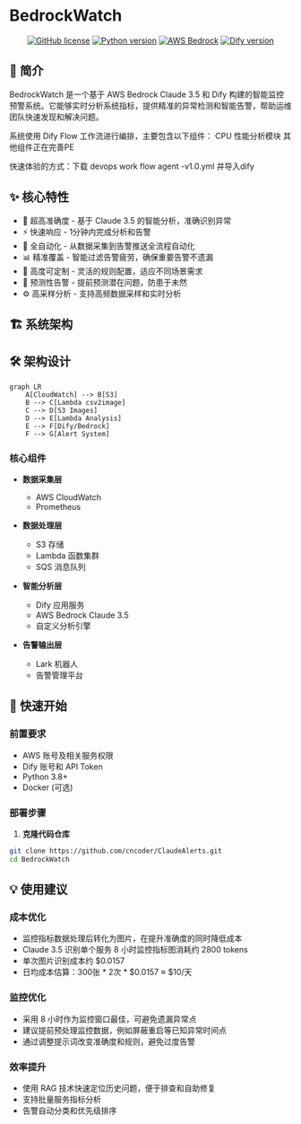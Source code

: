 # BedrockWatch

<p align="center">
  <a href="LICENSE"><img src="https://img.shields.io/badge/license-MIT-blue.svg" alt="GitHub license"></a>
  <a href="#"><img src="https://img.shields.io/badge/python-3.8+-blue.svg" alt="Python version"></a>
  <a href="#"><img src="https://img.shields.io/badge/AWS-Bedrock-orange.svg" alt="AWS Bedrock"></a>
  <a href="#"><img src="https://img.shields.io/badge/Dify-latest-green.svg" alt="Dify version"></a>
</p>

## 📖 简介

BedrockWatch 是一个基于 AWS Bedrock Claude 3.5 和 Dify 构建的智能监控预警系统。它能够实时分析系统指标，提供精准的异常检测和智能告警，帮助运维团队快速发现和解决问题。

系统使用 Dify Flow 工作流进行编排，主要包含以下组件：
CPU 性能分析模块
其他组件正在完善PE

快速体验的方式：下载 devops work flow agent -v1.0.yml 并导入dify

## ✨ 核心特性

- 🎯 超高准确度 - 基于 Claude 3.5 的智能分析，准确识别异常
- ⚡️ 快速响应 - 1分钟内完成分析和告警
- 🤖 全自动化 - 从数据采集到告警推送全流程自动化
- 📊 精准覆盖 - 智能过滤告警疲劳，确保重要告警不遗漏
- 🎨 高度可定制 - 灵活的规则配置，适应不同场景需求
- 🔮 预测性告警 - 提前预测潜在问题，防患于未然
- ⚙️ 高采样分析 - 支持高频数据采样和实时分析

## 🏗️ 系统架构

## 🛠 架构设计

```mermaid
graph LR
    A[CloudWatch] --> B[S3]
    B --> C[Lambda csv2image]
    C --> D[S3 Images]
    D --> E[Lambda Analysis]
    E --> F[Dify/Bedrock]
    F --> G[Alert System]
```

### 核心组件

- **数据采集层**
  - AWS CloudWatch
  - Prometheus

- **数据处理层**
  - S3 存储
  - Lambda 函数集群
  - SQS 消息队列

- **智能分析层**
  - Dify 应用服务
  - AWS Bedrock Claude 3.5
  - 自定义分析引擎

- **告警输出层**
  - Lark 机器人
  - 告警管理平台

## 🚀 快速开始

### 前置要求

- AWS 账号及相关服务权限
- Dify 账号和 API Token
- Python 3.8+
- Docker (可选)

### 部署步骤

1. **克隆代码仓库**
```bash
git clone https://github.com/cncoder/ClaudeAlerts.git
cd BedrockWatch
```

## 💡 使用建议

### 成本优化
- 监控指标数据处理后转化为图片，在提升准确度的同时降低成本
- Claude 3.5 识别单个服务 8 小时监控指标图消耗约 2800 tokens
- 单次图片识别成本约 $0.0157
- 日均成本估算：300张 * 2次 * $0.0157 ≈ $10/天

### 监控优化
- 采用 8 小时作为监控窗口最佳，可避免遗漏异常点
- 建议提前预处理监控数据，例如屏蔽重启等已知异常时间点
- 通过调整提示词改变准确度和规则，避免过度告警

### 效率提升
- 使用 RAG 技术快速定位历史问题，便于排查和自助修复
- 支持批量服务指标分析
- 告警自动分类和优先级排序
